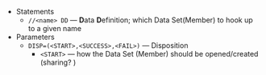- Statements
	- `//<name> DD`  — **D**ata **D**efinition; which Data Set(Member) to hook up to a given name
- Parameters
	- `DISP=(<START>,<SUCCESS>,<FAIL>)` — Disposition
		- `<START>` — how the Data Set (Member) should be opened/created (sharing? )